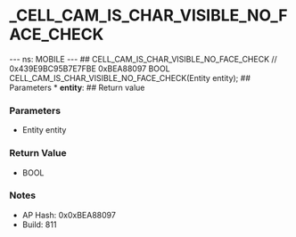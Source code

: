 # _CELL_CAM_IS_CHAR_VISIBLE_NO_FACE_CHECK

--- ns: MOBILE --- ## CELL_CAM_IS_CHAR_VISIBLE_NO_FACE_CHECK  // 0x439E9BC95B7E7FBE 0xBEA88097 BOOL CELL_CAM_IS_CHAR_VISIBLE_NO_FACE_CHECK(Entity entity);   ## Parameters * **entity**:  ## Return value

### Parameters
* Entity entity

### Return Value
* BOOL

### Notes
* AP Hash: 0x0xBEA88097
* Build: 811

